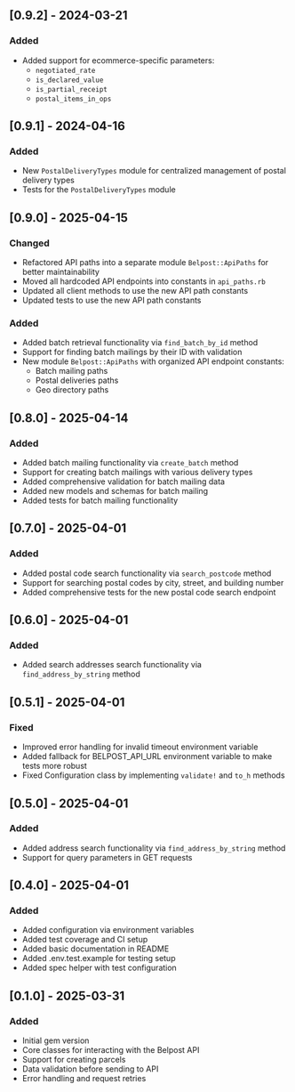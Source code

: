 ## [0.9.2] - 2024-03-21
### Added
- Added support for ecommerce-specific parameters:
  - `negotiated_rate`
  - `is_declared_value`
  - `is_partial_receipt`
  - `postal_items_in_ops`

## [0.9.1] - 2024-04-16
### Added
- New `PostalDeliveryTypes` module for centralized management of postal delivery types
- Tests for the `PostalDeliveryTypes` module

## [0.9.0] - 2025-04-15
### Changed
- Refactored API paths into a separate module `Belpost::ApiPaths` for better maintainability
- Moved all hardcoded API endpoints into constants in `api_paths.rb`
- Updated all client methods to use the new API path constants
- Updated tests to use the new API path constants

### Added
- Added batch retrieval functionality via `find_batch_by_id` method
- Support for finding batch mailings by their ID with validation
- New module `Belpost::ApiPaths` with organized API endpoint constants:
  - Batch mailing paths
  - Postal deliveries paths
  - Geo directory paths

## [0.8.0] - 2025-04-14
### Added
- Added batch mailing functionality via `create_batch` method
- Support for creating batch mailings with various delivery types
- Added comprehensive validation for batch mailing data
- Added new models and schemas for batch mailing
- Added tests for batch mailing functionality

## [0.7.0] - 2025-04-01
### Added
- Added postal code search functionality via `search_postcode` method
- Support for searching postal codes by city, street, and building number
- Added comprehensive tests for the new postal code search endpoint

## [0.6.0] - 2025-04-01
### Added
- Added search addresses search functionality via `find_address_by_string` method

## [0.5.1] - 2025-04-01
### Fixed
- Improved error handling for invalid timeout environment variable
- Added fallback for BELPOST_API_URL environment variable to make tests more robust
- Fixed Configuration class by implementing `validate!` and `to_h` methods

## [0.5.0] - 2025-04-01
### Added
- Added address search functionality via `find_address_by_string` method
- Support for query parameters in GET requests

## [0.4.0] - 2025-04-01
### Added
- Added configuration via environment variables
- Added test coverage and CI setup
- Added basic documentation in README
- Added .env.test.example for testing setup
- Added spec helper with test configuration


## [0.1.0] - 2025-03-31
### Added
- Initial gem version
- Core classes for interacting with the Belpost API
- Support for creating parcels
- Data validation before sending to API
- Error handling and request retries

